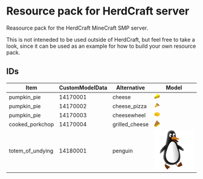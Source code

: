# Resource pack for HerdCraft server

Reasource pack for the HerdCraft MineCraft SMP server.

This is not inteneded to be used outside of HerdCraft, but feel free to take a look, since it can be used as an example for how to build your own resource pack.

## IDs

| Item             | CustomModelData | Alternative    | Model                                                                           |
| ---------------- | --------------- | -------------- | ------------------------------------------------------------------------------- |
| pumpkin_pie      | 14170001        | cheese         | ![cheese](assets/herdcraft/textures/pumpkin_pie/cheese.png)                     |
| pumpkin_pie      | 14170002        | cheese_pizza   | ![cheese_pizza](assets/herdcraft/textures/pumpkin_pie/cheese_pizza.png)         |
| pumpkin_pie      | 14170003        | cheesewheel    | ![cheesewheel](assets/herdcraft/textures/pumpkin_pie/cheesewheel.png)           |
| cooked_porkchop  | 14170004        | grilled_cheese | ![grilled_cheese](assets/herdcraft/textures/cooked_porkchop/grilled_cheese.png) |
| totem_of_undying | 14180001        | penguin        | ![penguin](assets/herdcraft/textures/totem_of_undying/penguin.png)              |
